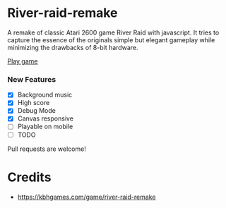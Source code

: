 # River-raid-remake

A remake of classic Atari 2600 game River Raid with javascript. It tries to capture the essence of the originals simple but elegant gameplay while minimizing the drawbacks of 8-bit hardware.


[Play game](https://humbertodias.github.io/river-raid-remake)

### New Features

* [x] Background music
* [x] High score
* [x] Debug Mode
* [x] Canvas responsive
* [ ] Playable on mobile
* [ ] TODO

Pull requests are welcome!

# Credits
* https://kbhgames.com/game/river-raid-remake
